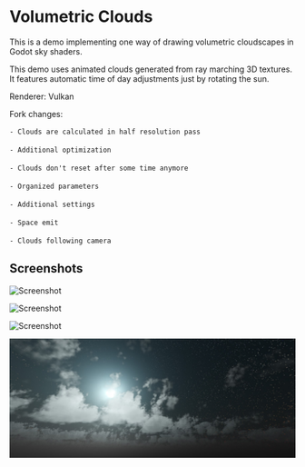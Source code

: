 # Volumetric Clouds

This is a demo implementing one way of drawing volumetric
cloudscapes in Godot sky shaders.

This demo uses animated clouds generated from ray marching
3D textures. It features automatic time of day adjustments
just by rotating the sun.

Renderer: Vulkan

Fork changes:

	- Clouds are calculated in half resolution pass
	
	- Additional optimization
	
	- Clouds don't reset after some time anymore
	
	- Organized parameters
	
	- Additional settings
	
	- Space emit
	
	- Clouds following camera


## Screenshots

![Screenshot](screenshots/Midday.png)

![Screenshot](screenshots/Dusk.png)

![Screenshot](screenshots/Sunset.png)

![Screenshot](screenshots/night.jpg)